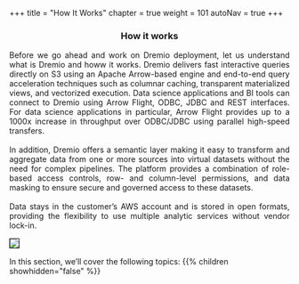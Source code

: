 +++
title = "How It Works"
chapter = true
weight = 101
autoNav = true
+++

<center><h3>How it works</h3></center>

<div style="text-align: justify">
  Before we go ahead and work on Dremio deployment, let us understand what is Dremio and howw it works. Dremio delivers fast interactive queries directly on S3 using an Apache Arrow-based engine and end-to-end query acceleration techniques such as columnar caching, transparent materialized views, and vectorized execution. Data science applications and BI tools can connect to Dremio using Arrow Flight, ODBC, JDBC and REST interfaces. For data science applications in particular, Arrow Flight provides up to a 1000x increase in throughput over ODBC/JDBC using parallel high-speed transfers.
 </div>
 </br>
 <div style="text-align: justify">
  In addition, Dremio offers a semantic layer making it easy to transform and aggregate data from one or more sources into virtual datasets without the need for complex pipelines. The platform provides a combination of role-based access controls, row- and column-level permissions, and data masking to ensure secure and governed access to these datasets.
   </div>
   </br>
  <div style="text-align: justify">
  Data stays in the customer’s AWS account and is stored in open formats, providing the flexibility to use multiple analytic services without vendor lock-in. 
</div>
<img src="../../images/dremio1.png" style="margin:15px 0px; border:1px solid black"/></li>
<div>
  </ul>In this section, we’ll cover the following topics:
    {{% children showhidden="false" %}}
</div>

